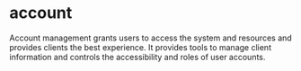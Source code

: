 # account
Account management grants users to access the system and resources and provides clients the best experience. It provides tools to manage client information and controls the accessibility and roles of user accounts.
